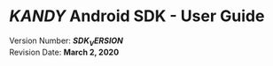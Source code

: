 # $KANDY$ Android SDK - User Guide
Version Number: **$SDK_VERSION$**
<br>
Revision Date: **March 2, 2020**
